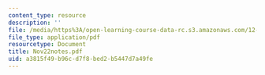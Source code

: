```yaml
---
content_type: resource
description: ''
file: /media/https%3A/open-learning-course-data-rc.s3.amazonaws.com/12-109-petrology-fall-2005/a3815f49b96cd7f8bed2b5447d7a49fe_Nov22notes.pdf
file_type: application/pdf
resourcetype: Document
title: Nov22notes.pdf
uid: a3815f49-b96c-d7f8-bed2-b5447d7a49fe
---
```

